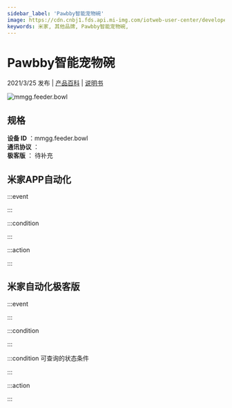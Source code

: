 ```yaml
---
sidebar_label: 'Pawbby智能宠物碗'
image: https://cdn.cnbj1.fds.api.mi-img.com/iotweb-user-center/developer_1679047726083cdyn6jiG.png?GalaxyAccessKeyId=AKVGLQWBOVIRQ3XLEW&Expires=9223372036854775807&Signature=Z+pj7R/lflBVJ3hJ0t1tT4mcsqg=
keywords: 米家, 其他品牌, Pawbby智能宠物碗, 
---
```

# Pawbby智能宠物碗

2021/3/25 发布 | [产品百科](https://home.mi.com/webapp/content/baike/product/index.html?model=mmgg.feeder.bowl/) | [说明书](https://home.mi.com/views/introduction.html?model=mmgg.feeder.bowl&region=cn)

![mmgg.feeder.bowl](https://cdn.cnbj1.fds.api.mi-img.com/iotweb-user-center/developer_1679047726083cdyn6jiG.png?GalaxyAccessKeyId=AKVGLQWBOVIRQ3XLEW&Expires=9223372036854775807&Signature=Z+pj7R/lflBVJ3hJ0t1tT4mcsqg=)

## 规格  
> 
**设备 ID** ：mmgg.feeder.bowl  
**通讯协议** ：  
**极客版**  ： 待补充 


## 米家APP自动化  

:::event  

:::

:::condition  

:::

:::action   

:::

## 米家自动化极客版  

:::event  

:::

:::condition  

:::

:::condition 可查询的状态条件  

:::

:::action  

:::

        
